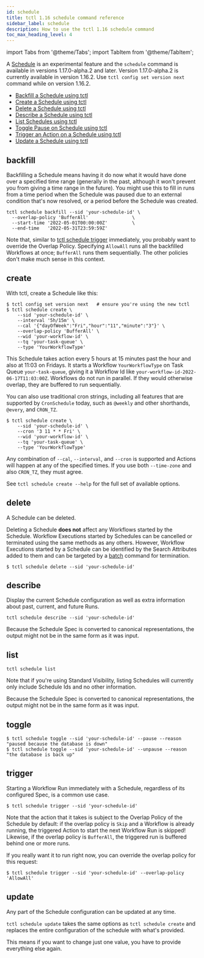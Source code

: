 ```yaml
---
id: schedule
title: tctl 1.16 schedule command reference
sidebar_label: schedule
description: How to use the tctl 1.16 schedule command
toc_max_heading_level: 4
---
```


<!-- THIS FILE IS GENERATED. DO NOT EDIT THIS FILE DIRECTLY -->

import Tabs from '@theme/Tabs';
import TabItem from '@theme/TabItem';

A [Schedule](/workflows#schedule) is an experimental feature and the `schedule` command is available in versions 1.17.0-alpha.2 and later.
Version 1.17.0-alpha.2 is currently available in version 1.16.2.
Use `tctl config set version next` command while on version 1.16.2.

- [Backfill a Schedule using tctl](#backfill)
- [Create a Schedule using tctl](#create)
- [Delete a Schedule using tctl](#delete)
- [Describe a Schedule using tctl](#describe)
- [List Schedules using tctl](#list)
- [Toggle Pause on Schedule using tctl](#toggle)
- [Trigger an Action on a Schedule using tctl](#trigger)
- [Update a Schedule using tctl](#update)

## backfill

Backfilling a Schedule means having it do now what it would have done over a specified time range (generally in the past, although it won't prevent you from giving a time range in the future).
You might use this to fill in runs from a time period when the Schedule was paused due to an external condition that's now resolved, or a period before the Schedule was created.

```shell
tctl schedule backfill --sid 'your-schedule-id' \
  --overlap-policy 'BufferAll'                \
  --start-time '2022-05-01T00:00:00Z'         \
  --end-time   '2022-05-31T23:59:59Z'
```

Note that, similar to [tctl schedule trigger](#trigger) immediately, you probably want to override the Overlap Policy.
Specifying `AllowAll` runs all the backfilled Workflows at once; `BufferAll` runs them sequentially.
The other policies don't make much sense in this context.

## create

With tctl, create a Schedule like this:

```shell
$ tctl config set version next   # ensure you're using the new tctl
$ tctl schedule create \
    --sid 'your-schedule-id' \
    --interval '5h/15m' \
    --cal '{"dayOfWeek":"Fri","hour":"11","minute":"3"}' \
    --overlap-policy 'BufferAll' \
    --wid 'your-workflow-id' \
    --tq 'your-task-queue' \
    --type 'YourWorkflowType'
```

This Schedule takes action every 5 hours at 15 minutes past the hour and also at 11:03 on Fridays.
It starts a Workflow `YourWorkflowType` on Task Queue `your-task-queue`, giving it a Workflow Id like `your-workflow-id-2022-06-17T11:03:00Z`.
Workflows do not run in parallel.
If they would otherwise overlap, they are buffered to run sequentially.

You can also use traditional cron strings, including all features that are supported by `CronSchedule` today, such as `@weekly` and other shorthands, `@every`, and `CRON_TZ`.

```shell
$ tctl schedule create \
    --sid 'your-schedule-id' \
    --cron '3 11 * * Fri' \
    --wid 'your-workflow-id' \
    --tq 'your-task-queue' \
    --type 'YourWorkflowType'
```

Any combination of `--cal`, `--interval`, and `--cron` is supported and Actions will happen at any of the specified times.
If you use both `--time-zone` and also `CRON_TZ`, they must agree.

See `tctl schedule create --help` for the full set of available options.

## delete

A Schedule can be deleted.

Deleting a Schedule **does not** affect any Workflows started by the Schedule.
Workflow Executions started by Schedules can be cancelled or terminated using the same methods as any others.
However, Workflow Executions started by a Schedule can be identified by the Search Attributes added to them and can be targeted by a [batch](/tctl-v1/batch/) command for termination.

```shell
$ tctl schedule delete --sid 'your-schedule-id'
```

## describe

Display the current Schedule configuration as well as extra information about past, current, and future Runs.

```shell
tctl schedule describe --sid 'your-schedule-id'
```

Because the Schedule Spec is converted to canonical representations, the output might not be in the same form as it was input.

## list

```shell
tctl schedule list
```

Note that if you're using Standard Visibility, listing Schedules will currently only include Schedule Ids and no other information.

Because the Schedule Spec is converted to canonical representations, the output might not be in the same form as it was input.

## toggle

```shell
$ tctl schedule toggle --sid 'your-schedule-id' --pause --reason "paused because the database is down"
$ tctl schedule toggle --sid 'your-schedule-id' --unpause --reason "the database is back up"
```

## trigger

Starting a Workflow Run immediately with a Schedule, regardless of its configured Spec, is a common use case.

```shell
$ tctl schedule trigger --sid 'your-schedule-id'
```

Note that the action that it takes is subject to the Overlap Policy of the Schedule by default: if the overlap policy is `Skip` and a Workflow is already running, the triggered Action to start the next Workflow Run is skipped!
Likewise, if the overlap policy is `BufferAll`, the triggered run is buffered behind one or more runs.

If you really want it to run right now, you can override the overlap policy for this request:

```shell
$ tctl schedule trigger --sid 'your-schedule-id' --overlap-policy 'AllowAll'
```

## update

Any part of the Schedule configuration can be updated at any time.

`tctl schedule update` takes the same options as `tctl schedule create` and replaces the entire configuration of the schedule with what's provided.

This means if you want to change just one value, you have to provide everything else again.
